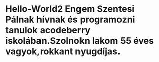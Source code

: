 # Hello-World2      Engem Szentesi Pálnak hívnak és  programozni tanulok acodeberry iskolában.Szolnokn lakom 55 éves vagyok,rokkant nyugdíjas.
